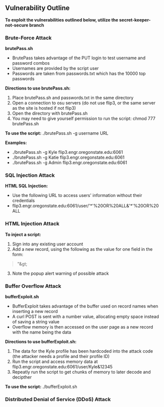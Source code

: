 ## Vulnerability Outline
**To exploit the vulnerabilities outlined below, utilize the secret-keeper-not-secure branch**

### Brute-Force Attack
**brutePass.sh**
* BrutePass takes advantage of the PUT login to test username and password combos
* Usernames are provided by the script user
* Passwords are taken from passwords.txt which has the 10000 top passwords

**Directions to use brutePass.sh:**
1. Place brutePass.sh and passwords.txt in the same directory
2. Open a connection to osu servers (do not use flip3, or the same server as the site is hosted if not flip3)
3. Open the directory with brutePass.sh
4. You may need to give yourself permission to run the script: chmod 777 brutePass.sh

**To use the script:** ./brutePass.sh -g username URL

**Examples:**
* ./brutePass.sh -g Kyle flip3.engr.oregonstate.edu:6061
* ./brutePass.sh -g Katie flip3.engr.oregonstate.edu:6061
* ./brutePass.sh -g Admin flip3.engr.oregonstate.edu:6061

### SQL Injection Attack
**HTML SQL Injection:**
* Use the following URL to access users' information without their credentials
* flip3.engr.oregonstate.edu:6061/user/'\*'%20OR%20ALL&'\*'%20OR%20ALL

### HTML Injection Attack
**To inject a script:**
1. Sign into any existing user account
2. Add a new record, using the following as the value for one field in the form: 
>"&amp;gt;<script>alert("Warning: This site is vulnerable to an attack")</script>
3. Note the popup alert warning of possible attack

### Buffer Overflow Attack
**bufferExploit.sh**
* BufferExploit takes advantage of the buffer used on record names when inserting a new record
* A curl POST is sent with a number value, allocating empty space instead of saving a string value
* Overflow memory is then accessed on the user page as a new record with the name being the data

**Directions to use bufferExploit.sh:**
1. The data for the Kyle profile has been hardcoded into the attack code (the attacker needs a profile and their profile ID)
2. Run the script and access memory data at flip3.engr.oregonstate.edu:6061/user/Kyle&12345
3. Repeatly run the script to get chunks of memory to later decode and decipther

**To use the script:** ./bufferExploit.sh

### Distributed Denial of Service (DDoS) Attack
